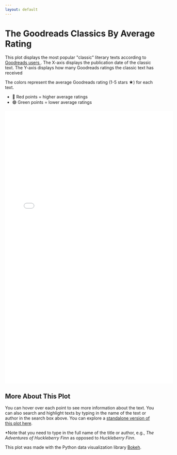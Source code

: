 ```yaml
---
layout: default
---
```


# The Goodreads Classics By Average Rating

This plot displays the most popular "classic" literary texts according to <a href="https://www.goodreads.com/genres/classics"> Goodreads users </a>. The X-axis displays the publication date of the classic text. The Y-axis displays how many Goodreads ratings the classic text has received

The colors represent the average Goodreads rating (1-5 stars ★) for each text.
- 🔴  Red points = higher average ratings
- 🟢  Green points = lower average ratings


<iframe src="Goodreads-Classics-Ratings-Plot.html" sandbox="allow-same-origin allow-scripts" width="110%"
    height="900"
    scrolling="no"
    seamless="seamless"
    frameborder="0"></iframe>

## More About This Plot

You can hover over each point to see more information about the text. You can also search and highlight texts by typing in the name of the text or author in the search box above.  You can explore a [standalone version of this plot here](Goodreads-Classics-Ratings-Standalone.html).

\*Note that you need to type in the full name of the title or author, e.g., *The Adventures of Huckleberry Finn* as opposed to *Huckleberry Finn*.

This plot was made with the Python data visualization library [Bokeh](https://docs.bokeh.org/en/latest/index.html).
